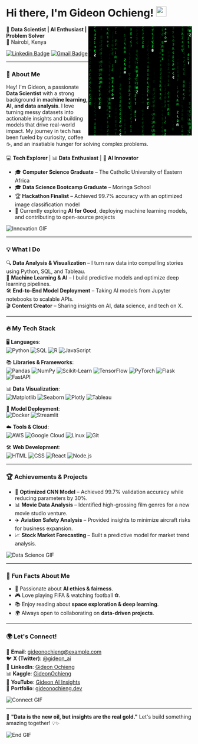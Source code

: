 # Hi there, I'm Gideon Ochieng! <img src="https://media.giphy.com/media/hvRJCLFzcasrR4ia7z/giphy.gif" width="28px" height="28px">


<img src = 'images/matrix.gif' alt = 'Awesome Matrix Code' align='right'/>

🚀 **Data Scientist | AI Enthusiast | Problem Solver**  
📍 Nairobi, Kenya  


[![Linkedin Badge](https://img.shields.io/badge/-Gideon-blue?style=flat-square&logo=Linkedin&logoColor=white&link=www.linkedin.com/in/gideon-ochieng)](https://www.linkedin.com/in/haany-ali) [![Gmail Badge](https://img.shields.io/badge/-ochienggideon9@gmail.com-c14438?style=flat-square&logo=Gmail&logoColor=white&link=mailto:asterp04@gmail.com)](mailto:ochienggideon9@gmail.com)

---

### 🌟 About Me
Hey! I'm Gideon, a passionate **Data Scientist** with a strong background in **machine learning, AI, and data analysis**. I love turning messy datasets into actionable insights and building models that drive real-world impact. My journey in tech has been fueled by curiosity, coffee ☕, and an insatiable hunger for solving complex problems.


💻 **Tech Explorer** | 📊 **Data Enthusiast** | 🤖 **AI Innovator**  

- 🎓 **Computer Science Graduate** – The Catholic University of Eastern Africa  
- 🎓 **Data Science Bootcamp Graduate** – Moringa School  
- 🏆 **Hackathon Finalist** – Achieved 99.7% accuracy with an optimized image classification model  
- 🎯 Currently exploring **AI for Good**, deploying machine learning models, and contributing to open-source projects  

![Innovation GIF](images/pattern.gif)

---

### 💡 What I Do
🔍 **Data Analysis & Visualization** – I turn raw data into compelling stories using Python, SQL, and Tableau.  
🤖 **Machine Learning & AI** – I build predictive models and optimize deep learning pipelines.  
🛠️ **End-to-End Model Deployment** – Taking AI models from Jupyter notebooks to scalable APIs.  
🎬 **Content Creator** – Sharing insights on AI, data science, and tech on X.  

---

### 🔥 My Tech Stack
🖥️ **Languages**:  
![Python](https://img.shields.io/badge/-Python-3776AB?style=flat-square&logo=python&logoColor=white) ![SQL](https://img.shields.io/badge/-SQL-4479A1?style=flat-square&logo=postgresql&logoColor=white) ![R](https://img.shields.io/badge/-R-276DC3?style=flat-square&logo=r&logoColor=white) ![JavaScript](https://img.shields.io/badge/-JavaScript-F7DF1E?style=flat-square&logo=javascript&logoColor=black)

📚 **Libraries & Frameworks**:  
![Pandas](https://img.shields.io/badge/-Pandas-150458?style=flat-square&logo=pandas&logoColor=white) ![NumPy](https://img.shields.io/badge/-NumPy-013243?style=flat-square&logo=numpy&logoColor=white) ![Scikit-Learn](https://img.shields.io/badge/-Scikit%20Learn-F7931E?style=flat-square&logo=scikit-learn&logoColor=white) ![TensorFlow](https://img.shields.io/badge/-TensorFlow-FF6F00?style=flat-square&logo=tensorflow&logoColor=white) ![PyTorch](https://img.shields.io/badge/-PyTorch-EE4C2C?style=flat-square&logo=pytorch&logoColor=white) ![Flask](https://img.shields.io/badge/-Flask-000000?style=flat-square&logo=flask&logoColor=white) ![FastAPI](https://img.shields.io/badge/-FastAPI-009688?style=flat-square&logo=fastapi&logoColor=white)

📊 **Data Visualization**:  
![Matplotlib](https://img.shields.io/badge/-Matplotlib-11557C?style=flat-square&logo=matplotlib&logoColor=white) ![Seaborn](https://img.shields.io/badge/-Seaborn-0081A5?style=flat-square&logo=python&logoColor=white) ![Plotly](https://img.shields.io/badge/-Plotly-3F4F75?style=flat-square&logo=plotly&logoColor=white) ![Tableau](https://img.shields.io/badge/-Tableau-E97627?style=flat-square&logo=tableau&logoColor=white)

🚀 **Model Deployment**:  
![Docker](https://img.shields.io/badge/-Docker-2496ED?style=flat-square&logo=docker&logoColor=white) ![Streamlit](https://img.shields.io/badge/-Streamlit-FF4B4B?style=flat-square&logo=streamlit&logoColor=white)

☁️ **Tools & Cloud**:  
![AWS](https://img.shields.io/badge/-AWS-232F3E?style=flat-square&logo=amazon-aws&logoColor=white) ![Google Cloud](https://img.shields.io/badge/-Google%20Cloud-4285F4?style=flat-square&logo=google-cloud&logoColor=white) ![Linux](https://img.shields.io/badge/-Linux-FCC624?style=flat-square&logo=linux&logoColor=black) ![Git](https://img.shields.io/badge/-Git-F05032?style=flat-square&logo=git&logoColor=white)

🛠️ **Web Development**:  
![HTML](https://img.shields.io/badge/-HTML5-E34F26?style=flat-square&logo=html5&logoColor=white) ![CSS](https://img.shields.io/badge/-CSS3-1572B6?style=flat-square&logo=css3&logoColor=white) ![React](https://img.shields.io/badge/-React-61DAFB?style=flat-square&logo=react&logoColor=black) ![Node.js](https://img.shields.io/badge/-Node.js-339933?style=flat-square&logo=node.js&logoColor=white)
 


---

### 🏆 Achievements & Projects
- 🏅 **Optimized CNN Model** – Achieved 99.7% validation accuracy while reducing parameters by 30%.
- 📊 **Movie Data Analysis** – Identified high-grossing film genres for a new movie studio venture.
- ✈️ **Aviation Safety Analysis** – Provided insights to minimize aircraft risks for business expansion.
- 📈 **Stock Market Forecasting** – Built a predictive model for market trend analysis.

![Data Science GIF](https://media.giphy.com/media/xT9IgzoKnwFNmISR8I/giphy.gif)

---


### 📌 Fun Facts About Me
- 🚀 Passionate about **AI ethics & fairness**.
- 🎮 Love playing FIFA & watching football ⚽.
- 📚 Enjoy reading about **space exploration & deep learning**.
- 🌍 Always open to collaborating on **data-driven projects**.

---

### 🌍 Let's Connect!
📩 **Email**: [gideonochieng@example.com](mailto:gideonochieng@example.com)  
🐦 **X (Twitter)**: [@gideon_ai](https://twitter.com/gideon_ai)  
💼 **LinkedIn**: [Gideon Ochieng](https://linkedin.com/in/gideonochieng)  
📊 **Kaggle**: [GideonOchieng](https://kaggle.com/gideonochieng)  
🎥 **YouTube**: [Gideon AI Insights](https://youtube.com/gideon_ai)  
🚀 **Portfolio**: [gideonochieng.dev](https://gideonochieng.dev)  

![Connect GIF](https://media.giphy.com/media/Q8I2I0KrYjvE/giphy.gif)

---

🚀 **"Data is the new oil, but insights are the real gold."** Let's build something amazing together! 💡✨

![End GIF](https://media.giphy.com/media/26AHONQ79FdWZhAI0/giphy.gif)


<!--
**OchiengGideon/OchiengGideon** is a ✨ _special_ ✨ repository because its `README.md` (this file) appears on your GitHub profile.

Here are some ideas to get you started:

- 🔭 I’m currently working on ...
- 🌱 I’m currently learning ...
- 👯 I’m looking to collaborate on ...
- 🤔 I’m looking for help with ...
- 💬 Ask me about ...
- 📫 How to reach me: ...
- 😄 Pronouns: ...
- ⚡ Fun fact: ...
-->
